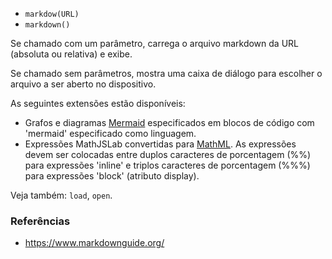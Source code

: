 - `markdow(URL)`
- `markdown()`

Se chamado com um parâmetro, carrega o arquivo markdown da URL (absoluta ou
relativa) e exibe.

Se chamado sem parâmetros, mostra uma caixa de diálogo para escolher o arquivo
a ser aberto no dispositivo.

As seguintes extensões estão disponíveis:

- Grafos e diagramas [Mermaid](https://mermaid.js.org/) especificados em blocos
  de código com 'mermaid' especificado como linguagem.
- Expressões MathJSLab convertidas para [MathML](https://www.w3.org/Math/). As
  expressões devem ser colocadas entre duplos caracteres de porcentagem (\%\%)
  para expressões 'inline' e triplos caracteres de porcentagem (\%\%\%) para
  expressões 'block' (atributo display).

Veja também: `load`, `open`.

### Referências

- https://www.markdownguide.org/
